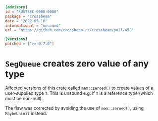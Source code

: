 ```toml
[advisory]
id = "RUSTSEC-0000-0000"
package = "crossbeam"
date = "2022-05-10"
informational = "unsound"
url = "https://github.com/crossbeam-rs/crossbeam/pull/458"

[versions]
patched = [">= 0.7.0"]
```

# `SegQueue` creates zero value of any type

Affected versions of this crate called `mem::zeroed()` to create values of a user-supplied type `T`.
This is unsound e.g. if `T` is a reference type (which must be non-null).
 
The flaw was corrected by avoiding the use of `mem::zeroed()`, using `MaybeUninit` instead.
